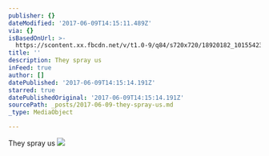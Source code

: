 ```yaml
---
publisher: {}
dateModified: '2017-06-09T14:15:11.489Z'
via: {}
isBasedOnUrl: >-
  https://scontent.xx.fbcdn.net/v/t1.0-9/q84/s720x720/18920182_10155423059333156_7026136837872431326_n.jpg?oh=f0131c40e0a44a346dd33929891e79e5&oe=59DA51F0
title: ''
description: They spray us
inFeed: true
author: []
datePublished: '2017-06-09T14:15:14.191Z'
starred: true
datePublishedOriginal: '2017-06-09T14:15:14.191Z'
sourcePath: _posts/2017-06-09-they-spray-us.md
_type: MediaObject

---
```

They spray us
![](https://scontent.xx.fbcdn.net/v/t1.0-9/q84/s720x720/18920182_10155423059333156_7026136837872431326_n.jpg?oh=f0131c40e0a44a346dd33929891e79e5&oe=59DA51F0)